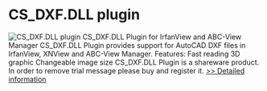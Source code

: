 # CS_DXF.DLL plugin
![CS_DXF.DLL plugin](https://mycommerce.akamaized.net/api/pimages/P190686/BIG/190686.JPG)
CS_DXF.DLL Plugin for IrfanView and ABC-View Manager
CS_DXF.DLL Plugin provides support for AutoCAD DXF files in IrfanView, XNView and ABC-View Manager.
Features:
Fast reading
3D graphic
Changeable image size
CS_DXF.DLL Plugin is a shareware product. In order to remove trial message please buy and register it.
[>> Detailed information](https://secure.shareit.com/shareit/product.html?productid=190686&affiliateid=200057808)